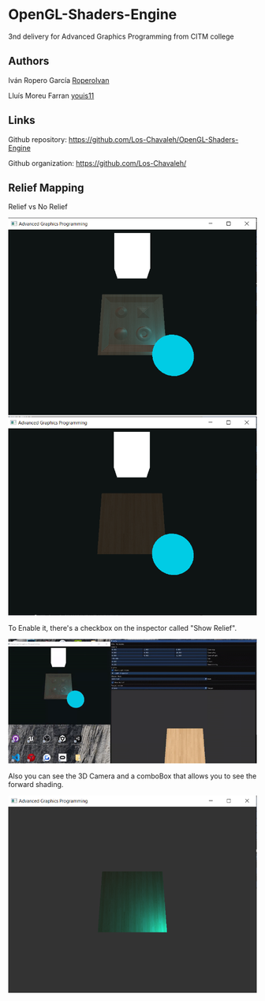 # OpenGL-Shaders-Engine
3nd delivery for Advanced Graphics Programming from CITM college

## Authors

Iván Ropero García [RoperoIvan](https://github.com/RoperoIvan)

Lluís Moreu Farran [youis11](https://github.com/youis11)

## Links

Github repository: https://github.com/Los-Chavaleh/OpenGL-Shaders-Engine

Github organization: https://github.com/Los-Chavaleh/

## Relief Mapping

Relief vs No Relief

![Relief](Relief.png)
![NoRelief](NoRelief.png)

To Enable it, there's a checkbox on the inspector called "Show Relief".

![NoRelief](showRelief.gif)

Also you can see the 3D Camera and a comboBox that allows you to see the forward shading.

![ForwardShading](ForwardShading.png)
